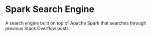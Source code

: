 <p>
    <h1>Spark Search Engine</h1>
    A search engine built on top of Apache Spark that searches through previous Stack Overflow posts
</p>